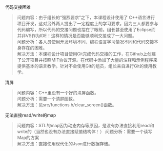 代码交接困难
> 问题内容：由于组长的“强烈要求”之下，本课程设计使用了	C++语言进行项目开发，这对另外两人提出了一定程度上的学习要求。因为三人都要参与代码编写，所以代码的交接问题也摆在了眼前。组长甚至使用了Eclipse而并非VS作为IDE！这样的情况是否能够顺利交接成了一大问题。  
> 问题分析：各人员使用开发环境不同、编程语言学习情况不同和代码交接本身存在的困难。  
> 解决方法：本课程设计项目使用Git完成代码交接的工作，在Github上创建了公开项目并按照MIT协议开源。在代码中添加了大量的注释和示例程序来提供基本的语言教学。针对不会使用Git的组员，组长亲自进行Git的使用教学。  

清屏
> 问题内容：C++里没有一个好的清屏函数。  
> 问题分析：需要一个清屏函数。  
> 解决方法：见src/functions.h/clear_screen()函数。  

无法直接read/write的map
> 问题内容：STL的map因为动态内存等原因，是没有办法直接利用read和write的（当然也没有办法直接赋值结构体！）
> 问题分析：需要一个读写Map的方案  
> 解决方法：直接使用现代化的Json进行数据存储。
